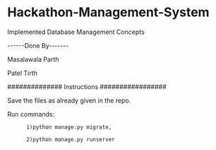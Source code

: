 # Hackathon-Management-System
Implemented Database Management Concepts

------Done By-------

Masalawala Parth

Patel Tirth

############## Instructions #################

Save the files as already given in the repo.

Run commands:

          1)python manage.py migrate,
          
          2)python manage.py runserver
